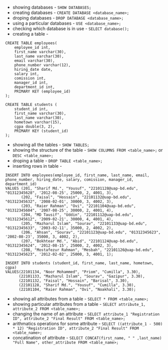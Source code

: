 - showing databases - `SHOW DATABASES;`  
- creating databases - `CREATE DATABASE <database_name>;`  
- droping databases - `DROP DATABASE <database_name>;`  
- using a particular databases - `USE <database_name>;`  
- checking which database is in use - `SELECT database();`   
- creating a table - 
```
CREATE TABLE employees(
    employee_id int,
    first_name varchar(30),
    last_name varchar(30),
    email varchar(30),
    phone_number varchar(12),
    hiring_date date,
    salary int,
    comission int,
    manager_id int,
    department_id int,
    PRIMARY KEY (employee_id)
);
```
```
CREATE TABLE students (
    student_id int,
    first_name varchar(30),
    last_name varchar(30),
    hometown varchar(15),
    cgpa double(3, 2),
    PRIMARY KEY (student_id)
);
```
- showing all the tables - `SHOW TABLES;`  
- showing the structure of the table - `SHOW COLUMNS FROM <table_name>;`  or `DESC <table_name>;`  
- droping a table - `DROP TABLE <table_name>;`  
- inserting rows in table - 
```
INSERT INTO employees(employee_id, first_name, last_name, email, phone_number, hiring_date, salary, comission, manager_id, department_id)
VALUES (201, "Sharif Md.", "Yousuf", "22101128@uap-bd.edu", "01312345628", '2012-08-25', 25000, 2, 4001, 3),
       (202, "Faisal", "Hossain", "22101132@uap-bd.edu", "01312345632", '2008-02-01', 30000, 3, 4002, 3),
       (203, "Raier Rahman", "Ovi", "22101104@uap-bd.edu", "01312345604", '2007-08-25', 30000, 2, 4001, 4),
       (204, "MD Tausif", "Uddin", "22101112@uap-bd.edu", "01312345612", '2009-02-21', 30000, 4, 4001, 4),
       (205, "Mazharul Islam", "Sourav", "22101133@uap-bd.edu", "01312345633", '2003-02-11', 35000, 2, 4002, 2),
       (206, "Ahsan", "Sourav", "22101123@uap-bd.edu", "01312345623", '2002-08-23', 35000, 3, 4002, 2),
       (207, "Bokhtear Md.", "Abid", "22101124@uap-bd.edu", "01312345624", '2012-08-15', 25000, 2, 4002, 3),
       (208, "Mostafezur Rahman", "Mesbah", "22101126@uap-bd.edu", "01312345623", '2012-02-02', 25000, 3, 4001, 1);  
```
```
INSERT INTO students (student_id, first_name, last_name, hometown, cgpa)
VALUES(22101134, "Noor Mohammed", "Priom", "Cumilla", 3.30), 
      (22101133, "Mazharul Islam", "Sourav", "Gazipur", 3.30),
      (22101132, "Faisal", "Hossain", "Barisal", 3.30),
      (22101128, "Sharif Md.", "Yousuf", "Cumilla", 3.30),
      (22101104, "Raier Rahman", "Ovi", "Noakhali", 3.30);
```  

- showing all attributes from a table - `SELECT * FROM <table_name>;`  
- showing particular attributes from a table - `SELECT attribute_1, attribute_2 FROM <table_name>;`  
- changing the name of an attribute - `SELECT attribute_1 "Registration ID", attribute_2 "Final Result" FROM <table_name>;`  
- arithmatics operations for some attribute - `SELECT ((attribute_1 - 500) * 12) "Registration ID", attribute_2 "Final Result" FROM <table_name>;`
- concatination of attribute - `SELECT CONCAT(first_name, " " ,last_name) "Full Name", other_attribute FROM <table_name>;`  
